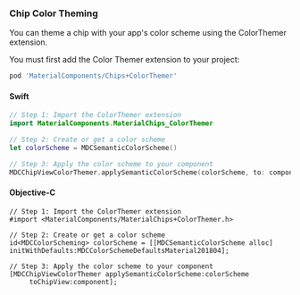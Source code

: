 ### Chip Color Theming

You can theme a chip with your app's color scheme using the ColorThemer extension.

You must first add the Color Themer extension to your project:

```bash
pod 'MaterialComponents/Chips+ColorThemer'
```

<!--<div class="material-code-render" markdown="1">-->
#### Swift
```swift
// Step 1: Import the ColorThemer extension
import MaterialComponents.MaterialChips_ColorThemer

// Step 2: Create or get a color scheme
let colorScheme = MDCSemanticColorScheme()

// Step 3: Apply the color scheme to your component
MDCChipViewColorThemer.applySemanticColorScheme(colorScheme, to: component)
```

#### Objective-C

```objc
// Step 1: Import the ColorThemer extension
#import <MaterialComponents/MaterialChips+ColorThemer.h>

// Step 2: Create or get a color scheme
id<MDCColorScheming> colorScheme = [[MDCSemanticColorScheme alloc] initWithDefaults:MDCColorSchemeDefaultsMaterial201804];

// Step 3: Apply the color scheme to your component
[MDCChipViewColorThemer applySemanticColorScheme:colorScheme
     toChipView:component];
```
<!--</div>-->
